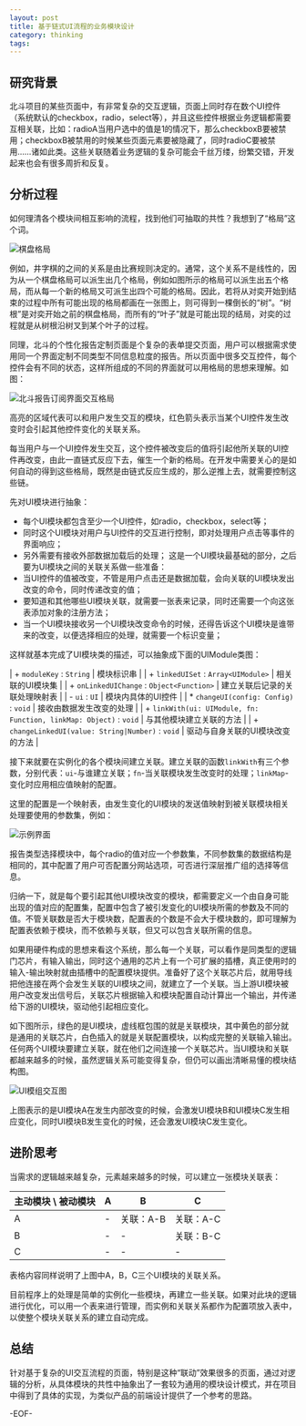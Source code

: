 ```yaml
---
layout: post
title: 基于链式UI流程的业务模块设计
category: thinking
tags:
---
```


## 研究背景

北斗项目的某些页面中，有非常复杂的交互逻辑，页面上同时存在数个UI控件（系统默认的checkbox，radio，select等），并且这些控件根据业务逻辑都需要互相关联，比如：radioA当用户选中的值是1的情况下，那么checkboxB要被禁用；checkboxB被禁用的时候某些页面元素要被隐藏了，同时radioC要被禁用……诸如此类。这些关联随着业务逻辑的复杂可能会千丝万缕，纷繁交错，开发起来也会有很多周折和反复。

## 分析过程

如何理清各个模块间相互影响的流程，找到他们可抽取的共性？我想到了“格局”这个词。

![棋盘格局](/assets/img/chainnig-ui-design/image001.gif)

例如，井字棋的之间的关系是由比赛规则决定的。通常，这个关系不是线性的，因为从一个棋盘格局可以派生出几个格局，例如如图所示的格局可以派生出五个格局，而从每一个新的格局又可派生出四个可能的格局。因此，若将从对奕开始到结束的过程中所有可能出现的格局都画在一张图上，则可得到一棵倒长的“树”。“树根”是对奕开始之前的棋盘格局，而所有的“叶子”就是可能出现的结局，对奕的过程就是从树根沿树叉到某个叶子的过程。

同理，北斗的个性化报告定制页面是个复杂的表单提交页面，用户可以根据需求使用同一个界面定制不同类型不同信息粒度的报告。所以页面中很多交互控件，每个控件会有不同的状态，这样所组成的不同的界面就可以用格局的思想来理解。如图：

![北斗报告订阅界面交互格局](/assets/img/chainnig-ui-design/image002.jpg)

高亮的区域代表可以和用户发生交互的模块，红色箭头表示当某个UI控件发生改变时会引起其他控件变化的关联关系。

每当用户与一个UI控件发生交互，这个控件被改变后的值将引起他所关联的UI控件再改变，由此一直链式反应下去，催生一个新的格局。在开发中需要关心的是如何自动的得到这些格局，既然是由链式反应生成的，那么逆推上去，就需要控制这些链。

先对UI模块进行抽象：

* 每个UI模块都包含至少一个UI控件，如radio，checkbox，select等；
* 同时这个UI模块对用户与UI控件的交互进行控制，即对处理用户点击等事件的界面响应；
* 另外需要有接收外部数据加载后的处理；
这是一个UI模块最基础的部分，之后要为UI模块之间的关联关系做一些准备：
* 当UI控件的值被改变，不管是用户点击还是数据加载，会向关联的UI模块发出改变的命令，同时传递改变的值；
* 要知道和其他哪些UI模块关联，就需要一张表来记录，同时还需要一个向这张表添加对象的注册方法；
* 当一个UI模块接收另一个UI模块改变命令的时候，还得告诉这个UI模块是谁带来的改变，以便选择相应的处理，就需要一个标识变量；

这样就基本完成了UI模块类的描述，可以抽象成下面的UIModule类图：

| + `moduleKey` : `String` | 模块标识串 |
| + `linkedUISet` : `Array<UIModule>` | 相关联的UI模块集 |
| + `onLinkedUIChange` : `Object<Function>` | 建立关联后记录的关联处理映射表 |
| - `ui` : `UI` | 模块内具体的UI控件 |
| * `changeUI(config: Config)` : `void` | 接收由数据发生改变的处理 |
| + `linkWith(ui: UIModule, fn: Function, linkMap: Object)` : `void` | 与其他模块建立关联的方法 |
| + `changeLinkedUI(value: String|Number)` : `void` | 驱动与自身关联的UI模块改变的方法 |

接下来就要在实例化的各个模块间建立关联。建立关联的函数`linkWith`有三个参数，分别代表：`ui`-与谁建立关联；`fn`-当关联模块发生改变时的处理；`linkMap`-变化时应用相应值映射的配置。

这里的配置是一个映射表，由发生变化的UI模块的发送值映射到被关联模块相关处理要使用的参数集，例如：

![示例界面](/assets/img/chainnig-ui-design/image003.jpg)

报告类型选择模块中，每个radio的值对应一个参数集，不同参数集的数据结构是相同的，其中配置了用户可否配置分网站选项，可否进行深层推广组的选择等信息。

归纳一下，就是每个要引起其他UI模块改变的模块，都需要定义一个由自身可能出现的值对应的配置集，配置中包含了被引发变化的UI模块所需的参数及不同的值。不管关联数是否大于模块数，配置表的个数是不会大于模块数的，即可理解为配置表依赖于模块，而不依赖与关联，但又可以包含关联所需的信息。

如果用硬件构成的思想来看这个系统，那么每一个关联，可以看作是同类型的逻辑门芯片，有输入输出，同时这个通用的芯片上有一个可扩展的插槽，真正使用时的输入-输出映射就由插槽中的配置模块提供。准备好了这个关联芯片后，就用导线把他连接在两个会发生关联的UI模块之间，就建立了一个关联。当上游UI模块被用户改变发出信号后，关联芯片根据输入和模块配置自动计算出一个输出，并传递给下游的UI模块，驱动他引起相应变化。

如下图所示，绿色的是UI模块，虚线框包围的就是关联模块，其中黄色的部分就是通用的关联芯片，白色插入的就是关联配置模块，以构成完整的关联输入输出。任何两个UI模块要建立关联，就在他们之间连接一个关联芯片。当UI模块和关联都越来越多的时候，虽然逻辑关系可能变得复杂，但仍可以画出清晰易懂的模块结构图。

![UI模组交互图](/assets/img/chainnig-ui-design/image004.gif)

上图表示的是UI模块A在发生内部改变的时候，会激发UI模块B和UI模块C发生相应变化，同时UI模块B发生变化的时候，还会激发UI模块C发生变化。

## 进阶思考

当需求的逻辑越来越复杂，元素越来越多的时候，可以建立一张模块关联表：

| 主动模块  \\ 被动模块 | A | B | C |
|-|-|-|-|
| A | - | 关联：A-B | 关联：A-C |
| B | - | - | 关联：B-C |
| C | - | - | - |

表格内容同样说明了上图中A，B，C三个UI模块的关联关系。

目前程序上的处理是简单的实例化一些模块，再建立一些关联。如果对此块的逻辑进行优化，可以用一个表来进行管理，而实例和关联关系都作为配置项放入表中，以使整个模块关联关系的建立自动完成。

## 总结

针对基于复杂的UI交互流程的页面，特别是这种“联动”效果很多的页面，通过对逻辑的分析，从具体模块的共性中抽象出了一套较为通用的模块设计模式，并在项目中得到了具体的实现，为类似产品的前端设计提供了一个参考的思路。

-EOF-
